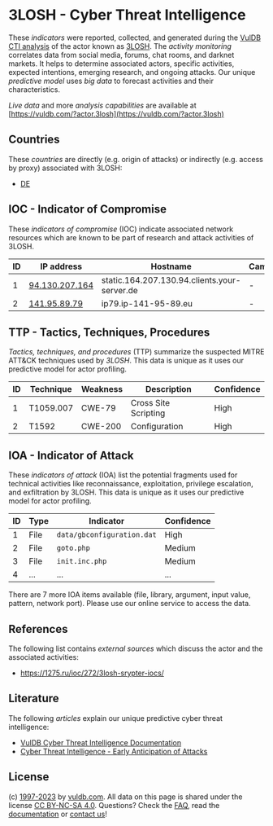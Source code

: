 # 3LOSH - Cyber Threat Intelligence

These _indicators_ were reported, collected, and generated during the [VulDB CTI analysis](https://vuldb.com/?kb.cti) of the actor known as [3LOSH](https://vuldb.com/?actor.3losh). The _activity monitoring_ correlates data from social media, forums, chat rooms, and darknet markets. It helps to determine associated actors, specific activities, expected intentions, emerging research, and ongoing attacks. Our unique _predictive model_ uses _big data_ to forecast activities and their characteristics.

_Live data_ and more _analysis capabilities_ are available at [https://vuldb.com/?actor.3losh](https://vuldb.com/?actor.3losh)

## Countries

These _countries_ are directly (e.g. origin of attacks) or indirectly (e.g. access by proxy) associated with 3LOSH:

* [DE](https://vuldb.com/?country.de)

## IOC - Indicator of Compromise

These _indicators of compromise_ (IOC) indicate associated network resources which are known to be part of research and attack activities of 3LOSH.

ID | IP address | Hostname | Campaign | Confidence
-- | ---------- | -------- | -------- | ----------
1 | [94.130.207.164](https://vuldb.com/?ip.94.130.207.164) | static.164.207.130.94.clients.your-server.de | - | High
2 | [141.95.89.79](https://vuldb.com/?ip.141.95.89.79) | ip79.ip-141-95-89.eu | - | High

## TTP - Tactics, Techniques, Procedures

_Tactics, techniques, and procedures_ (TTP) summarize the suspected MITRE ATT&CK techniques used by _3LOSH_. This data is unique as it uses our predictive model for actor profiling.

ID | Technique | Weakness | Description | Confidence
-- | --------- | -------- | ----------- | ----------
1 | T1059.007 | CWE-79 | Cross Site Scripting | High
2 | T1592 | CWE-200 | Configuration | High

## IOA - Indicator of Attack

These _indicators of attack_ (IOA) list the potential fragments used for technical activities like reconnaissance, exploitation, privilege escalation, and exfiltration by 3LOSH. This data is unique as it uses our predictive model for actor profiling.

ID | Type | Indicator | Confidence
-- | ---- | --------- | ----------
1 | File | `data/gbconfiguration.dat` | High
2 | File | `goto.php` | Medium
3 | File | `init.inc.php` | Medium
4 | ... | ... | ...

There are 7 more IOA items available (file, library, argument, input value, pattern, network port). Please use our online service to access the data.

## References

The following list contains _external sources_ which discuss the actor and the associated activities:

* https://1275.ru/ioc/272/3losh-srypter-iocs/

## Literature

The following _articles_ explain our unique predictive cyber threat intelligence:

* [VulDB Cyber Threat Intelligence Documentation](https://vuldb.com/?kb.cti)
* [Cyber Threat Intelligence - Early Anticipation of Attacks](https://www.scip.ch/en/?labs.20201022)

## License

(c) [1997-2023](https://vuldb.com/?kb.changelog) by [vuldb.com](https://vuldb.com/?kb.about). All data on this page is shared under the license [CC BY-NC-SA 4.0](https://creativecommons.org/licenses/by-nc-sa/4.0/). Questions? Check the [FAQ](https://vuldb.com/?kb.faq), read the [documentation](https://vuldb.com/?kb) or [contact us](https://vuldb.com/?contact)!
